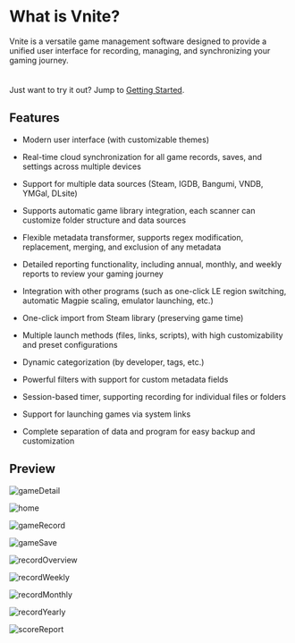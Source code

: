 # What is Vnite?

Vnite is a versatile game management software designed to provide a unified user interface for recording, managing, and synchronizing your gaming journey.

<div class="tip custom-block" style="padding-top: 8px">

Just want to try it out? Jump to [Getting Started](./getting-started).

</div>

## Features

- Modern user interface (with customizable themes)

- Real-time cloud synchronization for all game records, saves, and settings across multiple devices

- Support for multiple data sources (Steam, IGDB, Bangumi, VNDB, YMGal, DLsite)

- Supports automatic game library integration, each scanner can customize folder structure and data sources

- Flexible metadata transformer, supports regex modification, replacement, merging, and exclusion of any metadata

- Detailed reporting functionality, including annual, monthly, and weekly reports to review your gaming journey

- Integration with other programs (such as one-click LE region switching, automatic Magpie scaling, emulator launching, etc.)

- One-click import from Steam library (preserving game time)

- Multiple launch methods (files, links, scripts), with high customizability and preset configurations

- Dynamic categorization (by developer, tags, etc.)

- Powerful filters with support for custom metadata fields

- Session-based timer, supporting recording for individual files or folders

- Support for launching games via system links

- Complete separation of data and program for easy backup and customization

## Preview

![gameDetail](https://img.timero.xyz/i/2025/05/05/68187c3701c64.webp)

![home](https://img.timero.xyz/i/2025/05/05/68187c440f098.webp)

![gameRecord](https://img.timero.xyz/i/2025/05/05/68187c50ceb6e.webp)

![gameSave](https://img.timero.xyz/i/2025/05/05/68187c5f8d297.webp)

![recordOverview](https://img.timero.xyz/i/2025/05/05/68187c7179b6c.webp)

![recordWeekly](https://img.timero.xyz/i/2025/05/05/68187c7e66fdd.webp)

![recordMonthly](https://img.timero.xyz/i/2025/05/05/68187c88eb75b.webp)

![recordYearly](https://img.timero.xyz/i/2025/05/05/68187c95324c9.webp)

![scoreReport](https://img.timero.xyz/i/2025/05/05/68187c9f86b48.webp)
